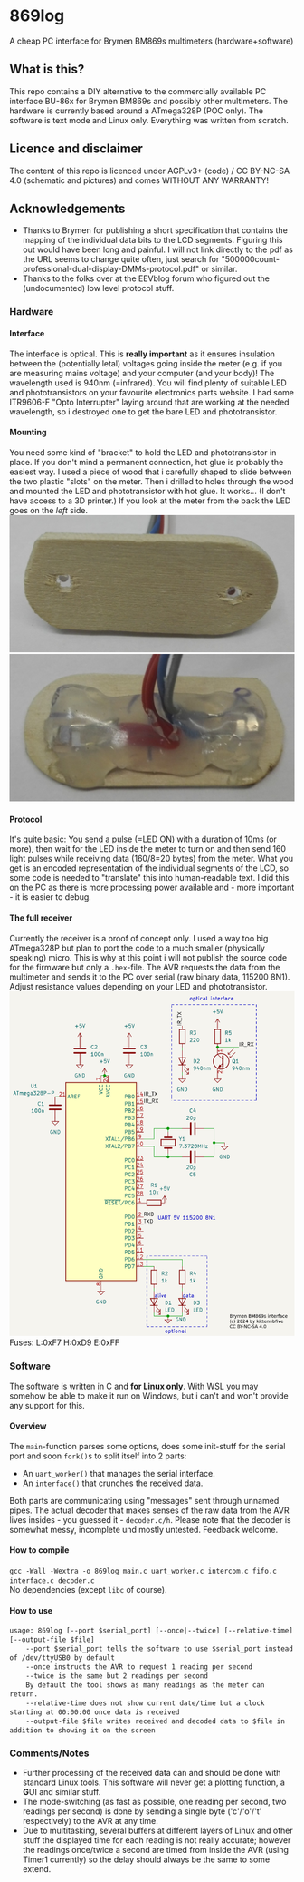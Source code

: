 # 869log

A cheap PC interface for Brymen BM869s multimeters (hardware+software)

## What is this?
This repo contains a DIY alternative to the commercially available PC interface BU-86x for Brymen BM869s and possibly other multimeters. The hardware is currently based around a ATmega328P (POC only). The software is text mode and Linux only. Everything was written from scratch.

## Licence and disclaimer
The content of this repo is licenced under AGPLv3+ (code) / CC BY-NC-SA 4.0 (schematic and pictures) and comes WITHOUT ANY WARRANTY!

## Acknowledgements
* Thanks to Brymen for publishing a short specification that contains the mapping of the individual data bits to the LCD segments. Figuring this out would have been long and painful. I will not link directly to the pdf as the URL seems to change quite often, just search for "500000count-professional-dual-display-DMMs-protocol.pdf" or similar.
* Thanks to the folks over at the EEVblog forum who figured out the (undocumented) low level protocol stuff.

### Hardware
#### Interface
The interface is optical. This is **really important** as it ensures insulation between the (potentially letal) voltages going inside the meter (e.g. if you are measuring mains voltage) and your computer (and your body)! The wavelength used is 940nm (=infrared). You will find plenty of suitable LED and phototransistors on your favourite electronics parts website. I had some ITR9606-F "Opto Interrupter" laying around that are working at the needed wavelength, so i destroyed one to get the bare LED and phototransistor.
#### Mounting
You need some kind of "bracket" to hold the LED and phototransistor in place. If you don't mind a permanent connection, hot glue is probably the easiest way. I used a piece of wood that i carefully shaped to slide between the two plastic "slots" on the meter. Then i drilled to holes through the wood and mounted the LED and phototransistor with hot glue. It works... (I don't have access to a 3D printer.) If you look at the meter from the back the LED goes on the *left* side.
![front of DIY interface](front.jpg)
![back of DIY interface](back.jpg)
#### Protocol
It's quite basic: You send a pulse (=LED ON) with a duration of 10ms (or more), then wait for the LED inside the meter to turn on and then send 160 light pulses while receiving data (160/8=20 bytes) from the meter. What you get is an encoded representation of the individual segments of the LCD, so some code is needed to "translate" this into human-readable text. I did this on the PC as there is more processing power available and - more important - it is easier to debug.
#### The full receiver
Currently the receiver is a proof of concept only. I used a way too big ATmega328P but plan to port the code to a much smaller (physically speaking) micro. This is why at this point i will not publish the source code for the firmware but only a `.hex`-file. The AVR requests the data from the multimeter and sends it to the PC over serial (raw binary data, 115200 8N1).  
Adjust resistance values depending on your LED and phototransistor.
![schematic](schematic.png)
Fuses: L:0xF7 H:0xD9 E:0xFF

### Software
The software is written in C and **for Linux only**. With WSL you may somehow be able to make it run on Windows, but i can't and won't provide any support for this.
#### Overview
The `main`-function parses some options, does some init-stuff for the serial port and soon `fork()`s to split itself into 2 parts:
* An `uart_worker()` that manages the serial interface.
* An `interface()` that crunches the received data.

Both parts are communicating using "messages" sent through unnamed pipes. The actual decoder that makes senses of the raw data from the AVR lives insides - you guessed it - `decoder.c/h`. Please note that the decoder is somewhat messy, incomplete und mostly untested. Feedback welcome.
#### How to compile
`gcc -Wall -Wextra -o 869log main.c uart_worker.c intercom.c fifo.c interface.c decoder.c`  
No dependencies (except `libc` of course).
#### How to use
```
usage: 869log [--port $serial_port] [--once|--twice] [--relative-time] [--output-file $file]
	--port $serial_port tells the software to use $serial_port instead of /dev/ttyUSB0 by default
	--once instructs the AVR to request 1 reading per second
	--twice is the same but 2 readings per second
	By default the tool shows as many readings as the meter can return.
	--relative-time does not show current date/time but a clock starting at 00:00:00 once data is received
	--output-file $file writes received and decoded data to $file in addition to showing it on the screen
```

### Comments/Notes
* Further processing of the received data can and should be done with standard Linux tools. This software will never get a plotting function, a **G**UI and similar stuff.
* The mode-switching (as fast as possible, one reading per second, two readings per second) is done by sending a single byte ('c'/'o'/'t' respectively) to the AVR at any time.
* Due to multitasking, several buffers at different layers of Linux and other stuff the displayed time for each reading is not really accurate; however the readings once/twice a second are timed from inside the AVR (using Timer1 currently) so the delay should always be the same to some extend.
